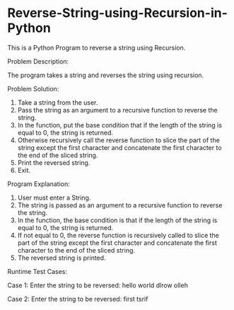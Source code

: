 # Reverse-String-using-Recursion-in-Python

This is a Python Program to reverse a string using Recursion.

Problem Description:

The program takes a string and reverses the string using recursion.

Problem Solution:

1. Take a string from the user.
2. Pass the string as an argument to a recursive function to reverse the string.
3. In the function, put the base condition that if the length of the string is equal to 0, the string is returned.
4. Otherwise recursively call the reverse function to slice the part of the string except the first character and concatenate the first character to the end of the sliced string.
5. Print the reversed string.
6. Exit.

Program Explanation:

1. User must enter a String.
2. The string is passed as an argument to a recursive function to reverse the string.
3. In the function, the base condition is that if the length of the string is equal to 0, the string is returned.
4. If not equal to 0, the reverse function is recursively called to slice the part of the string except the first character and concatenate the first character to the end of the sliced string.
5. The reversed string is printed.

Runtime Test Cases:
 
Case 1:
Enter the string to be reversed: hello world
dlrow olleh
 
Case 2:
Enter the string to be reversed: first
tsrif

